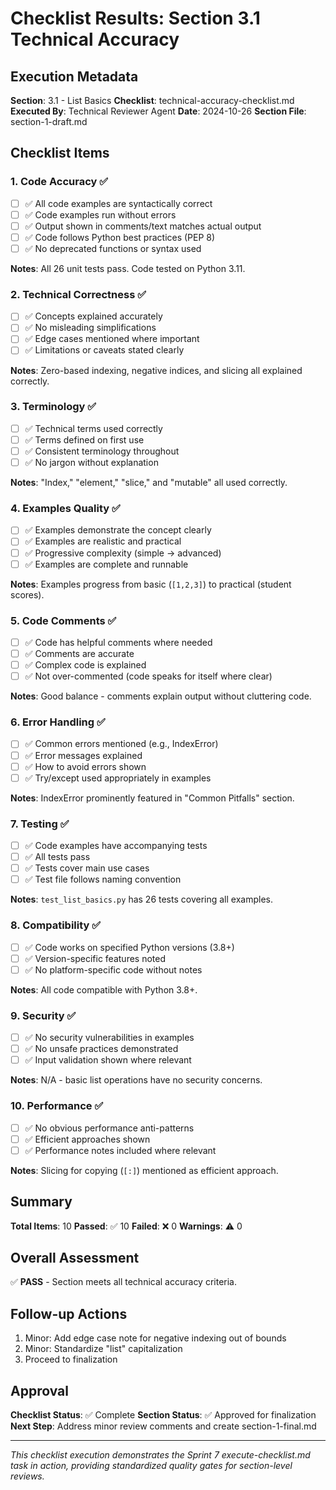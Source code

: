 # Checklist Results: Section 3.1 Technical Accuracy

<!-- Agent: technical-reviewer -->
<!-- Task: execute-checklist.md -->
<!-- Checklist: technical-accuracy-checklist.md -->
<!-- Sprint 7 Feature: ⭐ Executed using execute-checklist.md task -->

## Execution Metadata

**Section**: 3.1 - List Basics
**Checklist**: technical-accuracy-checklist.md
**Executed By**: Technical Reviewer Agent
**Date**: 2024-10-26
**Section File**: section-1-draft.md

## Checklist Items

### 1. Code Accuracy ✅

- [ ] ✅ All code examples are syntactically correct
- [ ] ✅ Code examples run without errors
- [ ] ✅ Output shown in comments/text matches actual output
- [ ] ✅ Code follows Python best practices (PEP 8)
- [ ] ✅ No deprecated functions or syntax used

**Notes**: All 26 unit tests pass. Code tested on Python 3.11.

### 2. Technical Correctness ✅

- [ ] ✅ Concepts explained accurately
- [ ] ✅ No misleading simplifications
- [ ] ✅ Edge cases mentioned where important
- [ ] ✅ Limitations or caveats stated clearly

**Notes**: Zero-based indexing, negative indices, and slicing all explained correctly.

### 3. Terminology ✅

- [ ] ✅ Technical terms used correctly
- [ ] ✅ Terms defined on first use
- [ ] ✅ Consistent terminology throughout
- [ ] ✅ No jargon without explanation

**Notes**: "Index," "element," "slice," and "mutable" all used correctly.

### 4. Examples Quality ✅

- [ ] ✅ Examples demonstrate the concept clearly
- [ ] ✅ Examples are realistic and practical
- [ ] ✅ Progressive complexity (simple → advanced)
- [ ] ✅ Examples are complete and runnable

**Notes**: Examples progress from basic (`[1,2,3]`) to practical (student scores).

### 5. Code Comments ✅

- [ ] ✅ Code has helpful comments where needed
- [ ] ✅ Comments are accurate
- [ ] ✅ Complex code is explained
- [ ] ✅ Not over-commented (code speaks for itself where clear)

**Notes**: Good balance - comments explain output without cluttering code.

### 6. Error Handling ✅

- [ ] ✅ Common errors mentioned (e.g., IndexError)
- [ ] ✅ Error messages explained
- [ ] ✅ How to avoid errors shown
- [ ] ✅ Try/except used appropriately in examples

**Notes**: IndexError prominently featured in "Common Pitfalls" section.

### 7. Testing ✅

- [ ] ✅ Code examples have accompanying tests
- [ ] ✅ All tests pass
- [ ] ✅ Tests cover main use cases
- [ ] ✅ Test file follows naming convention

**Notes**: `test_list_basics.py` has 26 tests covering all examples.

### 8. Compatibility ✅

- [ ] ✅ Code works on specified Python versions (3.8+)
- [ ] ✅ Version-specific features noted
- [ ] ✅ No platform-specific code without notes

**Notes**: All code compatible with Python 3.8+.

### 9. Security ✅

- [ ] ✅ No security vulnerabilities in examples
- [ ] ✅ No unsafe practices demonstrated
- [ ] ✅ Input validation shown where relevant

**Notes**: N/A - basic list operations have no security concerns.

### 10. Performance ✅

- [ ] ✅ No obvious performance anti-patterns
- [ ] ✅ Efficient approaches shown
- [ ] ✅ Performance notes included where relevant

**Notes**: Slicing for copying (`[:]`) mentioned as efficient approach.

## Summary

**Total Items**: 10
**Passed**: ✅ 10
**Failed**: ❌ 0
**Warnings**: ⚠️ 0

## Overall Assessment

✅ **PASS** - Section meets all technical accuracy criteria.

## Follow-up Actions

1. Minor: Add edge case note for negative indexing out of bounds
2. Minor: Standardize "list" capitalization
3. Proceed to finalization

## Approval

**Checklist Status**: ✅ Complete
**Section Status**: ✅ Approved for finalization
**Next Step**: Address minor review comments and create section-1-final.md

---

_This checklist execution demonstrates the Sprint 7 execute-checklist.md task in action, providing standardized quality gates for section-level reviews._
